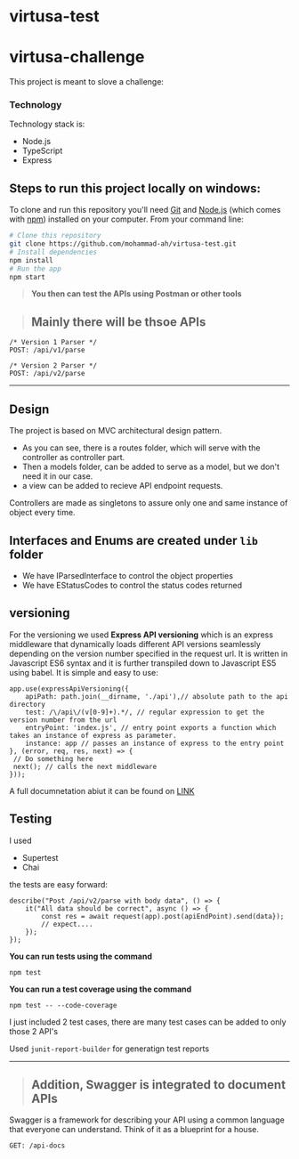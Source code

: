 # virtusa-test

# virtusa-challenge

This project is meant to slove a challenge:


### Technology
Technology stack is:

* Node.js
* TypeScript
* Express


## Steps to run this project locally on windows:

To clone and run this repository you'll need [Git](https://git-scm.com) and [Node.js](https://nodejs.org/en/download/) (which comes with [npm](http://npmjs.com)) installed on your computer. From your command line:

```bash
# Clone this repository
git clone https://github.com/mohammad-ah/virtusa-test.git
# Install dependencies
npm install
# Run the app
npm start
```

> **You then can test the APIs using Postman or other tools**

> ## Mainly there will be thsoe APIs
```
/* Version 1 Parser */
POST: /api/v1/parse

/* Version 2 Parser */
POST: /api/v2/parse
``` 
----------------
## Design
The project is based on MVC architectural design pattern.
* As you can see, there is a routes folder, which will serve with the controller as controller part.
* Then a models folder, can be added to serve as a model, but we don't need it in our case.
* a view can be added to recieve API endpoint requests.

Controllers are made as singletons to assure only one and same instance of object every time.
 
## Interfaces and Enums are created under `lib` folder
* We have IParsedInterface to control the object properties
* We have EStatusCodes to control the status codes returned

## versioning
For the versioning we used **Express API versioning** which is an express middleware that dynamically loads different API versions seamlessly depending on the version number specified in the request url.
It is written in Javascript ES6 syntax and it is further transpiled down to Javascript ES5 using babel.
It is simple and easy to use:

```
app.use(expressApiVersioning({
 	apiPath: path.join(__dirname, './api'),// absolute path to the api directory
 	test: /\/api\/(v[0-9]+).*/, // regular expression to get the version number from the url
 	entryPoint: 'index.js', // entry point exports a function which takes an instance of express as parameter.
 	instance: app // passes an instance of express to the entry point
}, (error, req, res, next) => {
 // Do something here
 next(); // calls the next middleware
}));
```
A full documnetation abiut it can be found on [LINK](https://github.com/adesege/express-api-versioning)  

## Testing
I used 
* Supertest
* Chai

the tests are easy forward:
```
describe("Post /api/v2/parse with body data", () => {
    it("All data should be correct", async () => {
        const res = await request(app).post(apiEndPoint).send(data});
        // expect....
    });
});
```
**You can run tests using the command**
```
npm test
```

**You can run a test coverage using the command**
```
npm test -- --code-coverage
```

I just included 2 test cases, there are many test cases can be added to only those 2 API's

Used `junit-report-builder` for generatign test reports

----------------
 
> ## **Addition, Swagger is integrated to document APIs**

Swagger is a framework for describing your API using a common language that everyone can understand. Think of it as a blueprint for a house.

```
GET: /api-docs
```




